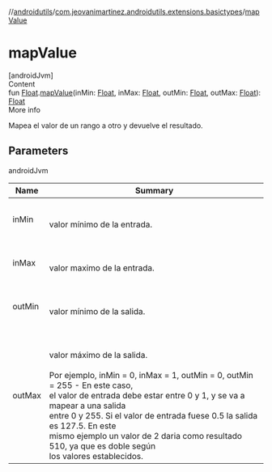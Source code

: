 //[androidutils](../index.md)/[com.jeovanimartinez.androidutils.extensions.basictypes](index.md)/[mapValue](map-value.md)



# mapValue  
[androidJvm]  
Content  
fun [Float](https://kotlinlang.org/api/latest/jvm/stdlib/kotlin/-float/index.html).[mapValue](map-value.md)(inMin: [Float](https://kotlinlang.org/api/latest/jvm/stdlib/kotlin/-float/index.html), inMax: [Float](https://kotlinlang.org/api/latest/jvm/stdlib/kotlin/-float/index.html), outMin: [Float](https://kotlinlang.org/api/latest/jvm/stdlib/kotlin/-float/index.html), outMax: [Float](https://kotlinlang.org/api/latest/jvm/stdlib/kotlin/-float/index.html)): [Float](https://kotlinlang.org/api/latest/jvm/stdlib/kotlin/-float/index.html)  
More info  


Mapea el valor de un rango a otro y devuelve el resultado.



## Parameters  
  
androidJvm  
  
|  Name|  Summary| 
|---|---|
| <a name="com.jeovanimartinez.androidutils.extensions.basictypes//mapValue/kotlin.Float#kotlin.Float#kotlin.Float#kotlin.Float#kotlin.Float/PointingToDeclaration/"></a>inMin| <a name="com.jeovanimartinez.androidutils.extensions.basictypes//mapValue/kotlin.Float#kotlin.Float#kotlin.Float#kotlin.Float#kotlin.Float/PointingToDeclaration/"></a><br><br>valor mínimo de la entrada.<br><br>
| <a name="com.jeovanimartinez.androidutils.extensions.basictypes//mapValue/kotlin.Float#kotlin.Float#kotlin.Float#kotlin.Float#kotlin.Float/PointingToDeclaration/"></a>inMax| <a name="com.jeovanimartinez.androidutils.extensions.basictypes//mapValue/kotlin.Float#kotlin.Float#kotlin.Float#kotlin.Float#kotlin.Float/PointingToDeclaration/"></a><br><br>valor maximo de la entrada.<br><br>
| <a name="com.jeovanimartinez.androidutils.extensions.basictypes//mapValue/kotlin.Float#kotlin.Float#kotlin.Float#kotlin.Float#kotlin.Float/PointingToDeclaration/"></a>outMin| <a name="com.jeovanimartinez.androidutils.extensions.basictypes//mapValue/kotlin.Float#kotlin.Float#kotlin.Float#kotlin.Float#kotlin.Float/PointingToDeclaration/"></a><br><br>valor mínimo de la salida.<br><br>
| <a name="com.jeovanimartinez.androidutils.extensions.basictypes//mapValue/kotlin.Float#kotlin.Float#kotlin.Float#kotlin.Float#kotlin.Float/PointingToDeclaration/"></a>outMax| <a name="com.jeovanimartinez.androidutils.extensions.basictypes//mapValue/kotlin.Float#kotlin.Float#kotlin.Float#kotlin.Float#kotlin.Float/PointingToDeclaration/"></a><br><br>valor máximo de la salida.<br><br>Por ejemplo, inMin = 0, inMax = 1, outMin = 0, outMin = 255 - En este caso,  <br>el valor de entrada debe estar entre 0 y 1, y se va a mapear a una salida  <br>entre 0 y 255. Si el valor de entrada fuese 0.5 la salida es 127.5. En este  <br>mismo ejemplo un valor de 2 daria como resultado 510, ya que es doble según  <br>los valores establecidos.
  
  



